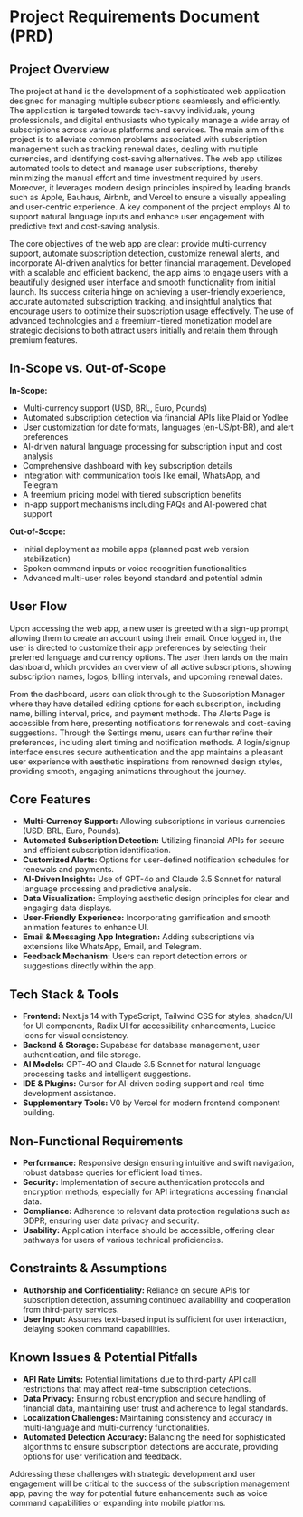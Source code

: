 # Project Requirements Document (PRD)

## Project Overview

The project at hand is the development of a sophisticated web application designed for managing multiple subscriptions seamlessly and efficiently. The application is targeted towards tech-savvy individuals, young professionals, and digital enthusiasts who typically manage a wide array of subscriptions across various platforms and services. The main aim of this project is to alleviate common problems associated with subscription management such as tracking renewal dates, dealing with multiple currencies, and identifying cost-saving alternatives. The web app utilizes automated tools to detect and manage user subscriptions, thereby minimizing the manual effort and time investment required by users. Moreover, it leverages modern design principles inspired by leading brands such as Apple, Bauhaus, Airbnb, and Vercel to ensure a visually appealing and user-centric experience. A key component of the project employs AI to support natural language inputs and enhance user engagement with predictive text and cost-saving analysis.

The core objectives of the web app are clear: provide multi-currency support, automate subscription detection, customize renewal alerts, and incorporate AI-driven analytics for better financial management. Developed with a scalable and efficient backend, the app aims to engage users with a beautifully designed user interface and smooth functionality from initial launch. Its success criteria hinge on achieving a user-friendly experience, accurate automated subscription tracking, and insightful analytics that encourage users to optimize their subscription usage effectively. The use of advanced technologies and a freemium-tiered monetization model are strategic decisions to both attract users initially and retain them through premium features.

## In-Scope vs. Out-of-Scope

**In-Scope:**

*   Multi-currency support (USD, BRL, Euro, Pounds)
*   Automated subscription detection via financial APIs like Plaid or Yodlee
*   User customization for date formats, languages (en-US/pt-BR), and alert preferences
*   AI-driven natural language processing for subscription input and cost analysis
*   Comprehensive dashboard with key subscription details
*   Integration with communication tools like email, WhatsApp, and Telegram
*   A freemium pricing model with tiered subscription benefits
*   In-app support mechanisms including FAQs and AI-powered chat support

**Out-of-Scope:**

*   Initial deployment as mobile apps (planned post web version stabilization)
*   Spoken command inputs or voice recognition functionalities
*   Advanced multi-user roles beyond standard and potential admin

## User Flow

Upon accessing the web app, a new user is greeted with a sign-up prompt, allowing them to create an account using their email. Once logged in, the user is directed to customize their app preferences by selecting their preferred language and currency options. The user then lands on the main dashboard, which provides an overview of all active subscriptions, showing subscription names, logos, billing intervals, and upcoming renewal dates.

From the dashboard, users can click through to the Subscription Manager where they have detailed editing options for each subscription, including name, billing interval, price, and payment methods. The Alerts Page is accessible from here, presenting notifications for renewals and cost-saving suggestions. Through the Settings menu, users can further refine their preferences, including alert timing and notification methods. A login/signup interface ensures secure authentication and the app maintains a pleasant user experience with aesthetic inspirations from renowned design styles, providing smooth, engaging animations throughout the journey.

## Core Features

*   **Multi-Currency Support:** Allowing subscriptions in various currencies (USD, BRL, Euro, Pounds).
*   **Automated Subscription Detection:** Utilizing financial APIs for secure and efficient subscription identification.
*   **Customized Alerts:** Options for user-defined notification schedules for renewals and payments.
*   **AI-Driven Insights:** Use of GPT-4o and Claude 3.5 Sonnet for natural language processing and predictive analysis.
*   **Data Visualization:** Employing aesthetic design principles for clear and engaging data displays.
*   **User-Friendly Experience:** Incorporating gamification and smooth animation features to enhance UI.
*   **Email & Messaging App Integration:** Adding subscriptions via extensions like WhatsApp, Email, and Telegram.
*   **Feedback Mechanism:** Users can report detection errors or suggestions directly within the app.

## Tech Stack & Tools

*   **Frontend:** Next.js 14 with TypeScript, Tailwind CSS for styles, shadcn/UI for UI components, Radix UI for accessibility enhancements, Lucide Icons for visual consistency.
*   **Backend & Storage:** Supabase for database management, user authentication, and file storage.
*   **AI Models:** GPT-4O and Claude 3.5 Sonnet for natural language processing tasks and intelligent suggestions.
*   **IDE & Plugins:** Cursor for AI-driven coding support and real-time development assistance.
*   **Supplementary Tools:** V0 by Vercel for modern frontend component building.

## Non-Functional Requirements

*   **Performance:** Responsive design ensuring intuitive and swift navigation, robust database queries for efficient load times.
*   **Security:** Implementation of secure authentication protocols and encryption methods, especially for API integrations accessing financial data.
*   **Compliance:** Adherence to relevant data protection regulations such as GDPR, ensuring user data privacy and security.
*   **Usability:** Application interface should be accessible, offering clear pathways for users of various technical proficiencies.

## Constraints & Assumptions

*   **Authorship and Confidentiality:** Reliance on secure APIs for subscription detection, assuming continued availability and cooperation from third-party services.
*   **User Input:** Assumes text-based input is sufficient for user interaction, delaying spoken command capabilities.

## Known Issues & Potential Pitfalls

*   **API Rate Limits:** Potential limitations due to third-party API call restrictions that may affect real-time subscription detections.
*   **Data Privacy:** Ensuring robust encryption and secure handling of financial data, maintaining user trust and adherence to legal standards.
*   **Localization Challenges:** Maintaining consistency and accuracy in multi-language and multi-currency functionalities.
*   **Automated Detection Accuracy:** Balancing the need for sophisticated algorithms to ensure subscription detections are accurate, providing options for user verification and feedback.

Addressing these challenges with strategic development and user engagement will be critical to the success of the subscription management app, paving the way for potential future enhancements such as voice command capabilities or expanding into mobile platforms.
